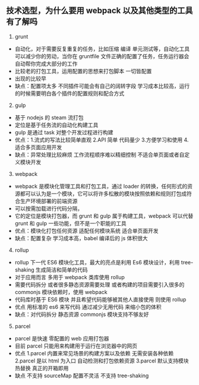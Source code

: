 ## 技术选型，为什么要用 webpack 以及其他类型的工具有了解吗

1. grunt

- 自动化，对于需要反复重复的任务，比如压缩 编译 单元测试等，自动化工具可以减少你的劳动，当你在 gruntfile 文件正确的配置了任务，任务运行器会自动帮你完成大部分的工作
- 比较老的打包工具，运用配置的思想来打包脚本 一切皆配置
- 出现的比较早
- 缺点：配置项太多 不同插件可能会有自己的阔转字段 学习成本比较高，运行的时候需要明白各个插件的配置规则和配合方式

2. gulp

- 基于 nodejs 的 steam 流打包
- 定位是基于任务流的自动化构建工具
- gulp 是通过 task 对整个开发过程进行构建
- 优点：1.流式的写法比较简单直观 2.API 简单 代码量少 3.方便学习和使用 4.适合多页面应用开发
- 缺点：异常处理比较麻烦 工作流程顺序难以精细控制 不适合单页面或者自定义模块开发

3. webpack

- webpack 是模块化管理工具和打包工具，通过 loader 的转换，任何形式的资源都可以认为是一个模块，它可以将许多松散的模块按照依赖和规则打包成符合生产环境部署的前端资源
- 可以按需加载进行代码分隔，
- 它的定位是模块打包器，而 grunt 和 gulp 属于构建工具，webpack 可以代替 grunt 和 gulp 一些功能，但不是一个职能的工具
- 优点：模块化打包任何资源 适配任何模块系统 适合单页面开发
- 缺点：配置复杂 学习成本高，babel 编译后的 js 体积很大

4. rollup

- rollup 下一代 ES6 模块化工具，最大的亮点是利用 Es6 模块设计，利用 tree-shaking 生成简洁和简单的代码
- 对于应用而言 多用于 webpack 类库使用 rollup
- 需要代码拆分 或者很多静态资源需要处理 或者构建的项目需要引入很多的 commonjs 模块依赖时，使用 webpack
- 代码库时基于 ES6 模块 并且希望代码能够被其他人直接使用 则使用 rollup
- 优点 用标准的 es6 来写代码 通过减少无用代码 来缩小包的体积
- 缺点：对代码拆分 静态资源 commonjs 模块支持不够友好

5. parcel

- parcel 是快速 零配置的 web 应用打包器
- 目前 parcel 只能用来构建用于运行在浏览器中的网页
- 优点 1.parcel 内置来常见场景的构建方案以及依赖 无需安装各种依赖 2.parcel 是以 html 为入口 自动检测和打包依赖资源 3.parcel 默认支持模块热替换 真正的开箱即用
- 缺点 不支持 sourceMap 配置不灵活 不支持 tree-shaking
